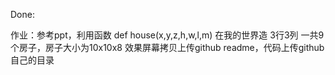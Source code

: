 Done:

作业：参考ppt，利用函数 def house(x,y,z,h,w,l,m) 在我的世界造  3行3列 一共9个房子，房子大小为10x10x8  效果屏幕拷贝上传github readme，代码上传github自己的目录
